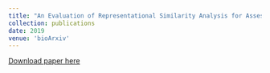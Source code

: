 ```yaml
---
title: "An Evaluation of Representational Similarity Analysis for Assessment in Computational Neuroscience"
collection: publications
date: 2019
venue: 'bioArxiv'
---
```


[Download paper here](lchen64.github.io/files/RSAForModelSelection.pdf)
